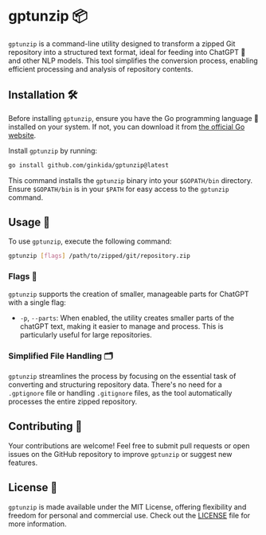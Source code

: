 
# gptunzip 📦

`gptunzip` is a command-line utility designed to transform a zipped Git repository into a structured text format, ideal for feeding into ChatGPT 🤖 and other NLP models. This tool simplifies the conversion process, enabling efficient processing and analysis of repository contents.

## Installation 🛠️

Before installing `gptunzip`, ensure you have the Go programming language 🐹 installed on your system. If not, you can download it from [the official Go website](https://golang.org/dl/).

Install `gptunzip` by running:

```bash
go install github.com/ginkida/gptunzip@latest
```

This command installs the `gptunzip` binary into your `$GOPATH/bin` directory. Ensure `$GOPATH/bin` is in your `$PATH` for easy access to the `gptunzip` command.

## Usage 🚀

To use `gptunzip`, execute the following command:

```bash
gptunzip [flags] /path/to/zipped/git/repository.zip
```

### Flags 🚩

`gptunzip` supports the creation of smaller, manageable parts for ChatGPT with a single flag:

* `-p`, `--parts`: When enabled, the utility creates smaller parts of the chatGPT text, making it easier to manage and process. This is particularly useful for large repositories.

### Simplified File Handling 🗂️

`gptunzip` streamlines the process by focusing on the essential task of converting and structuring repository data. There's no need for a `.gptignore` file or handling `.gitignore` files, as the tool automatically processes the entire zipped repository.

## Contributing 🤝

Your contributions are welcome! Feel free to submit pull requests or open issues on the GitHub repository to improve `gptunzip` or suggest new features.

## License 📄

`gptunzip` is made available under the MIT License, offering flexibility and freedom for personal and commercial use. Check out the [LICENSE](LICENSE) file for more information.
